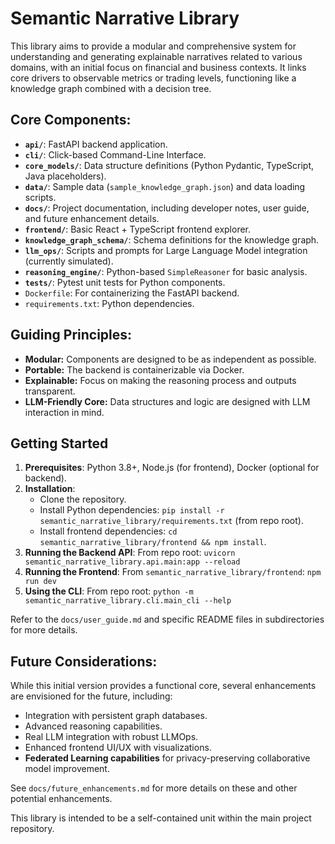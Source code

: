 # Semantic Narrative Library

This library aims to provide a modular and comprehensive system for understanding and generating explainable narratives related to various domains, with an initial focus on financial and business contexts. It links core drivers to observable metrics or trading levels, functioning like a knowledge graph combined with a decision tree.

## Core Components:

-   **`api/`**: FastAPI backend application.
-   **`cli/`**: Click-based Command-Line Interface.
-   **`core_models/`**: Data structure definitions (Python Pydantic, TypeScript, Java placeholders).
-   **`data/`**: Sample data (`sample_knowledge_graph.json`) and data loading scripts.
-   **`docs/`**: Project documentation, including developer notes, user guide, and future enhancement details.
-   **`frontend/`**: Basic React + TypeScript frontend explorer.
-   **`knowledge_graph_schema/`**: Schema definitions for the knowledge graph.
-   **`llm_ops/`**: Scripts and prompts for Large Language Model integration (currently simulated).
-   **`reasoning_engine/`**: Python-based `SimpleReasoner` for basic analysis.
-   **`tests/`**: Pytest unit tests for Python components.
-   `Dockerfile`: For containerizing the FastAPI backend.
-   `requirements.txt`: Python dependencies.

## Guiding Principles:

-   **Modular:** Components are designed to be as independent as possible.
-   **Portable:** The backend is containerizable via Docker.
-   **Explainable:** Focus on making the reasoning process and outputs transparent.
-   **LLM-Friendly Core:** Data structures and logic are designed with LLM interaction in mind.

## Getting Started

1.  **Prerequisites**: Python 3.8+, Node.js (for frontend), Docker (optional for backend).
2.  **Installation**:
    -   Clone the repository.
    -   Install Python dependencies: `pip install -r semantic_narrative_library/requirements.txt` (from repo root).
    -   Install frontend dependencies: `cd semantic_narrative_library/frontend && npm install`.
3.  **Running the Backend API**: From repo root: `uvicorn semantic_narrative_library.api.main:app --reload`
4.  **Running the Frontend**: From `semantic_narrative_library/frontend`: `npm run dev`
5.  **Using the CLI**: From repo root: `python -m semantic_narrative_library.cli.main_cli --help`

Refer to the `docs/user_guide.md` and specific README files in subdirectories for more details.

## Future Considerations:

While this initial version provides a functional core, several enhancements are envisioned for the future, including:
-   Integration with persistent graph databases.
-   Advanced reasoning capabilities.
-   Real LLM integration with robust LLMOps.
-   Enhanced frontend UI/UX with visualizations.
-   **Federated Learning capabilities** for privacy-preserving collaborative model improvement.

See `docs/future_enhancements.md` for more details on these and other potential enhancements.

This library is intended to be a self-contained unit within the main project repository.
